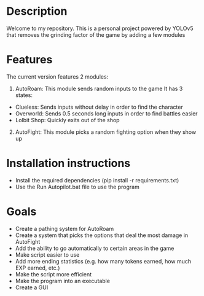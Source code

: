 # Description
Welcome to my repository. This is a personal project powered by YOLOv5 that removes the grinding factor of the game by adding a few modules

# Features
The current version features 2 modules:

1) AutoRoam: This module sends random inputs to the game
It has 3 states:
- Clueless: Sends inputs without delay in order to find the character
- Overworld: Sends 0.5 seconds long inputs in order to find battles easier
- Lolbit Shop: Quickly exits out of the shop

2) AutoFight: This module picks a random fighting option when they show up

# Installation instructions
- Install the required dependencies (pip install -r requirements.txt)
- Use the Run Autopilot.bat file to use the program

# Goals
- Create a pathing system for AutoRoam
- Create a system that picks the options that deal the most damage in AutoFight
- Add the ability to go automatically to certain areas in the game
- Make script easier to use
- Add more ending statistics (e.g. how many tokens earned, how much EXP earned, etc.)
- Make the script more efficient
- Make the program into an executable
- Create a GUI